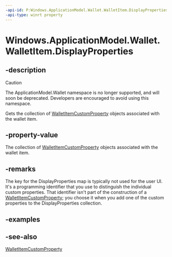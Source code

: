 ```yaml
---
-api-id: P:Windows.ApplicationModel.Wallet.WalletItem.DisplayProperties
-api-type: winrt property
---
```


<!-- Property syntax
public Windows.Foundation.Collections.IMap<string, Windows.ApplicationModel.Wallet.WalletItemCustomProperty> DisplayProperties { get; }
-->

# Windows.ApplicationModel.Wallet.WalletItem.DisplayProperties

## -description
> [!CAUTION]
> The ApplicationModel.Wallet namespace is no longer supported, and will soon be deprecated. Developers are encouraged to avoid using this namespace.

Gets the collection of [WalletItemCustomProperty](walletitemcustomproperty.md) objects associated with the wallet item.

## -property-value
The collection of [WalletItemCustomProperty](walletitemcustomproperty.md) objects associated with the wallet item.

## -remarks
The key for the DisplayProperties map is typically not used for the user UI. It's a programming identifier that you use to distinguish the individual custom properties. That identifier isn't part of the construction of a [WalletItemCustomProperty](walletitemcustomproperty.md); you choose it when you add one of the custom properties to the DisplayProperties collection.

## -examples

## -see-also
[WalletItemCustomProperty](walletitemcustomproperty.md)
